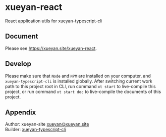 # xueyan-react

React application utils for xueyan-typescript-cli

## Document

Please see <https://xueyan.site/xueyan-react>.

## Develop

Please make sure that `Node` and `NPM` are installed on your computer, and `xueyan-typescript-cli` is installed globally. After switching current work path to this project root in CLI, run command `xt start` to live-compile this project, or run command `xt start doc` to live-compile the documents of this project.

## Appendix

Author: xueyan-site <xueyan@xueyan.site>  
Builder: [xueyan-typescript-cli](https://github.com/xueyan-site/xueyan-typescript-cli)  
